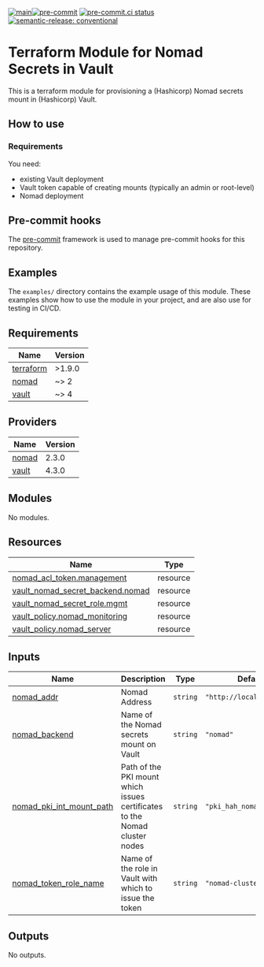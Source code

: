 [![main](https://github.com/hashi-at-home/terraform-vault-nomad/actions/workflows/release.yml/badge.svg)](https://github.com/hashi-at-home/terraform-vault-nomad/actions/workflows/release.yml)[![pre-commit](https://img.shields.io/badge/pre--commit-enabled-brightgreen?logo=pre-commit&logoColor=white)](https://github.com/pre-commit/pre-commit) [![pre-commit.ci status](https://results.pre-commit.ci/badge/github/hashi-at-home/terraform-vault-nomad/main.svg)](https://results.pre-commit.ci/latest/github/hashi-at-home/terraform-vault-nomad/main) [![semantic-release: conventional](https://img.shields.io/badge/semantic--release-conventional-e10079?logo=semantic-release)](https://github.com/semantic-release/semantic-release)

# Terraform Module for Nomad Secrets in Vault

This is a terraform module for provisioning a (Hashicorp) Nomad secrets mount in (Hashicorp) Vault.

## How to use

### Requirements

You need:

- existing Vault deployment
- Vault token capable of creating mounts (typically an admin or root-level)
- Nomad deployment

## Pre-commit hooks

<!-- Edit this section or delete if you make no change  -->

The [pre-commit](https://pre-commit.com) framework is used to manage pre-commit hooks for this repository.

## Examples

The `examples/` directory contains the example usage of this module.
These examples show how to use the module in your project, and are also use for testing in CI/CD.

<!--
Modify this section according to the kinds of examples you want
You may want to change the names of the examples or the kinds of
examples themselves
-->

<!-- BEGIN_TF_DOCS -->
## Requirements

| Name | Version |
|------|---------|
| <a name="requirement_terraform"></a> [terraform](#requirement\_terraform) | >1.9.0 |
| <a name="requirement_nomad"></a> [nomad](#requirement\_nomad) | ~> 2 |
| <a name="requirement_vault"></a> [vault](#requirement\_vault) | ~> 4 |

## Providers

| Name | Version |
|------|---------|
| <a name="provider_nomad"></a> [nomad](#provider\_nomad) | 2.3.0 |
| <a name="provider_vault"></a> [vault](#provider\_vault) | 4.3.0 |

## Modules

No modules.

## Resources

| Name | Type |
|------|------|
| [nomad_acl_token.management](https://registry.terraform.io/providers/hashicorp/nomad/latest/docs/resources/acl_token) | resource |
| [vault_nomad_secret_backend.nomad](https://registry.terraform.io/providers/hashicorp/vault/latest/docs/resources/nomad_secret_backend) | resource |
| [vault_nomad_secret_role.mgmt](https://registry.terraform.io/providers/hashicorp/vault/latest/docs/resources/nomad_secret_role) | resource |
| [vault_policy.nomad_monitoring](https://registry.terraform.io/providers/hashicorp/vault/latest/docs/resources/policy) | resource |
| [vault_policy.nomad_server](https://registry.terraform.io/providers/hashicorp/vault/latest/docs/resources/policy) | resource |

## Inputs

| Name | Description | Type | Default | Required |
|------|-------------|------|---------|:--------:|
| <a name="input_nomad_addr"></a> [nomad\_addr](#input\_nomad\_addr) | Nomad Address | `string` | `"http://localhost:4646"` | no |
| <a name="input_nomad_backend"></a> [nomad\_backend](#input\_nomad\_backend) | Name of the Nomad secrets mount on Vault | `string` | `"nomad"` | no |
| <a name="input_nomad_pki_int_mount_path"></a> [nomad\_pki\_int\_mount\_path](#input\_nomad\_pki\_int\_mount\_path) | Path of the PKI mount which issues certificates to the Nomad cluster nodes | `string` | `"pki_hah_nomad_int"` | no |
| <a name="input_nomad_token_role_name"></a> [nomad\_token\_role\_name](#input\_nomad\_token\_role\_name) | Name of the role in Vault with which to issue the token | `string` | `"nomad-cluster"` | no |

## Outputs

No outputs.
<!-- END_TF_DOCS -->
